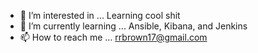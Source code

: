 - 👀 I’m interested in ... Learning cool shit  
- 🌱 I’m currently learning ... Ansible, Kibana, and Jenkins 
- 📫 How to reach me ... rrbrown17@gmail.com 

<!---
rrbrown2/rrbrown2 is a ✨ special ✨ repository because its `README.md` (this file) appears on your GitHub profile.
You can click the Preview link to take a look at your changes.
--->
